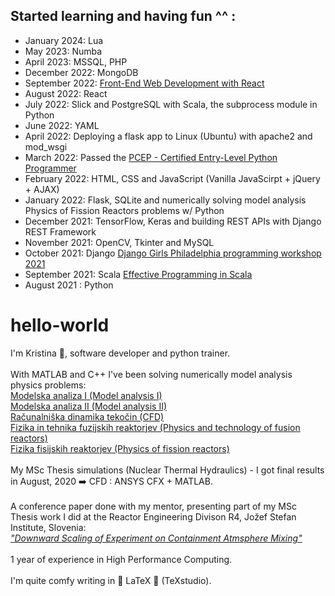 
## Started learning and having fun ^^ :
* January 2024: Lua
* May 2023: Numba
* April 2023: MSSQL, PHP
* December 2022: MongoDB 
* September 2022: [Front-End Web Development with React](https://www.coursera.org/account/accomplishments/verify/CPQBVCWURM2E?utm_source=mobile&utm_medium=certificate&utm_content=cert_image&utm_campaign=sharing_cta&utm_product=course)
* August 2022: React
* July 2022: Slick and PostgreSQL with Scala, the subprocess module in Python
* June 2022: YAML
* April 2022: Deploying a flask app to Linux (Ubuntu) with apache2 and mod_wsgi
* March 2022: Passed the [PCEP - Certified Entry-Level Python Programmer](https://www.credly.com/badges/a035889d-5253-4c44-aac4-f2498f840b88/public_url)
* February 2022: HTML, CSS and JavaScript (Vanilla JavaScirpt + jQuery + AJAX)
* January 2022: Flask, SQLite and numerically solving model analysis Physics of Fission Reactors problems w/ Python
* December 2021: TensorFlow, Keras and building REST APIs with Django REST Framework
* November 2021: OpenCV, Tkinter and MySQL
* October 2021: Django [Django Girls Philadelphia programming workshop 2021](https://djangogirls.org/en/philadelphia/)
* September 2021: Scala [Effective Programming in Scala](https://coursera.org/share/c4270ab3d9ef5c5f11b82cc3c85fd571)
* August 2021 : Python


# hello-world

I'm Kristina 👩, software developer and python trainer.\
\
With MATLAB and C++ I've been solving numerically model analysis physics problems:\
[Modelska analiza I (Model analysis I)](https://www.fmf.uni-lj.si/en/study-physics/programmes/2jet/2020/courses/1022/)\
[Modelska analiza II (Model analysis II)](https://www.fmf.uni-lj.si/en/study-physics/programmes/2jet/2020/courses/1023/)\
[Računalniška dinamika tekočin (CFD)](https://www.fmf.uni-lj.si/en/study-physics/programmes/2jet/2020/courses/1647/)\
[Fizika in tehnika fuzijskih reaktorjev (Physics and technology of fusion reactors)](https://www.fmf.uni-lj.si/en/study-physics/programmes/2jet/2021/courses/1016/)\
[Fizika fisijskih reaktorjev (Physics of fission reactors)](https://www.fmf.uni-lj.si/en/study-physics/programmes/2jet/2021/courses/1015/)\
\
My MSc Thesis simulations (Nuclear Thermal Hydraulics) - I got final results in August, 2020 ➡️ CFD : ANSYS CFX + MATLAB.\
\
A conference paper done with my mentor, presenting part of my MSc Thesis work I did at the Reactor Engineering Divison R4, Jožef Stefan Institute, Slovenia:\
[*"Downward Scaling of Experiment on Containment Atmsphere Mixing"*](https://arhiv.djs.si/proc/nene2020/pdf/NENE2020_1805.pdf)\
\
1 year of experience in High Performance Computing.\
\
I'm quite comfy writing in 💙 LaTeX 💙 (TeXstudio).
